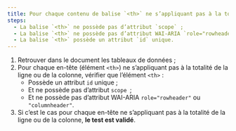 ```yaml
---
title: Pour chaque contenu de balise `<th>` ne s’appliquant pas à la totalité de la ligne ou de la colonne, la balise `<th>` vérifie-t-elle ces conditions ?
steps:
  - La balise `<th>` ne possède pas d’attribut `scope` ;
  - La balise `<th>` ne possède pas d’attribut WAI-ARIA `role="rowheader"` ou `role="columnheader"` ;
  - La balise `<th>` possède un attribut `id` unique.
---
```


1. Retrouver dans le document les tableaux de données ;
2. Pour chaque en-tête (élément `<th>`) ne s’appliquant pas à la totalité de la ligne ou de la colonne, vérifier que l’élément `<th>` :
   - Possède un attribut `id` unique ;
   - Et ne possède pas d’attribut `scope `;
   - Et ne possède pas d’attribut WAI-ARIA `role="rowheader"` ou `"columnheader"`.
3. Si c’est le cas pour chaque en-tête ne s’appliquant pas à la totalité de la ligne ou de la colonne, **le test est validé**.
